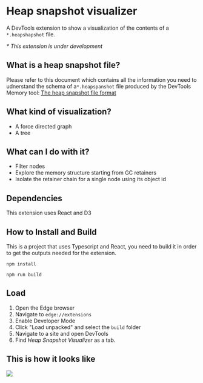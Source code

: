 # Heap snapshot visualizer

A DevTools extension to show a visualization of the contents of a `*.heapshapshot` file.

_* This extension is under development_

## What is a heap snapshot file?

Please refer to this document which contains all the information you need to udnerstand the schema of a`*.heapspanshot` file produced by the DevTools Memory tool: [The heap snapshot file format](https://learn.microsoft.com/microsoft-edge/devtools/memory-problems/heap-snapshot-schema)

## What kind of visualization?
- A force directed graph
- A tree

## What can I do with it?
- Filter nodes
- Explore the memory structure starting from GC retainers
- Isolate the retainer chain for a single node using its object id 

## Dependencies
This extension uses React and D3

## How to Install and Build
This is a project that uses Typescript and React, you need to build it in order to get the outputs needed for the extension.

`npm install`

`npm run build`

## Load
1) Open the Edge browser
2) Navigate to `edge://extensions`
3) Enable Developer Mode
4) Click "Load unpacked" and select the `build` folder
5) Navigate to a site and open DevTools
6) Find *Heap Snapshot Visualizer* as a tab.

## This is how it looks like
![](./extension.png)